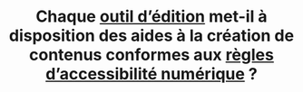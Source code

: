 ---
title: Chaque [outil d’édition](#outil-d-edition) met-il à disposition des aides à la création de contenus conformes aux [règles d’accessibilité numérique](#regles-d-accessibilite-numerique) ?
---
